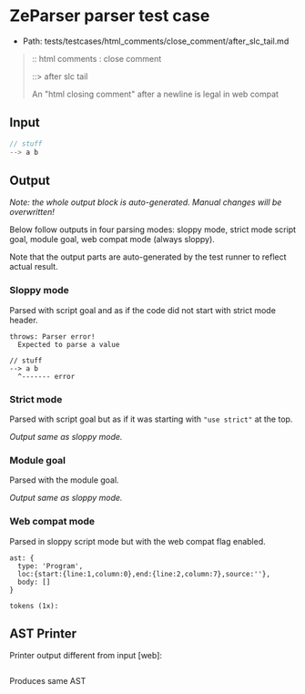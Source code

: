 # ZeParser parser test case

- Path: tests/testcases/html_comments/close_comment/after_slc_tail.md

> :: html comments : close comment
>
> ::> after slc tail
>
> An "html closing comment" after a newline is legal in web compat

## Input

`````js
// stuff
--> a b
`````

## Output

_Note: the whole output block is auto-generated. Manual changes will be overwritten!_

Below follow outputs in four parsing modes: sloppy mode, strict mode script goal, module goal, web compat mode (always sloppy).

Note that the output parts are auto-generated by the test runner to reflect actual result.

### Sloppy mode

Parsed with script goal and as if the code did not start with strict mode header.

`````
throws: Parser error!
  Expected to parse a value

// stuff
--> a b
  ^------- error
`````

### Strict mode

Parsed with script goal but as if it was starting with `"use strict"` at the top.

_Output same as sloppy mode._

### Module goal

Parsed with the module goal.

_Output same as sloppy mode._

### Web compat mode

Parsed in sloppy script mode but with the web compat flag enabled.

`````
ast: {
  type: 'Program',
  loc:{start:{line:1,column:0},end:{line:2,column:7},source:''},
  body: []
}

tokens (1x):

`````


## AST Printer

Printer output different from input [web]:

````js

````

Produces same AST

